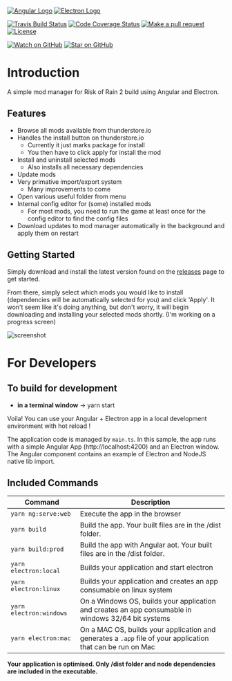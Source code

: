 [![Angular Logo](https://www.vectorlogo.zone/logos/angular/angular-icon.svg)](https://angular.io/) [![Electron Logo](https://www.vectorlogo.zone/logos/electronjs/electronjs-icon.svg)](https://electronjs.org/)

[![Travis Build Status][build-badge]][build]
[![Code Coverage Status][codecov-badge]][codecov]
[![Make a pull request][prs-badge]][prs]
[![License](http://img.shields.io/badge/Licence-MIT-brightgreen.svg)](LICENSE.md)

[![Watch on GitHub][github-watch-badge]][github-watch]
[![Star on GitHub][github-star-badge]][github-star]

# Introduction

A simple mod manager for Risk of Rain 2 build using Angular and Electron.

## Features

- Browse all mods available from thunderstore.io
- Handles the install button on thunderstore.io
    - Currently it just marks package for install
    - You then have to click apply for install the mod
- Install and uninstall selected mods
    - Also installs all necessary dependencies
- Update mods
- Very primative import/export system
    - Many improvements to come
- Open various useful folder from menu
- Internal config editor for (some) installed mods
    - For most mods, you need to run the game at least once for the config editor
    to find the config files
- Download updates to mod manager automatically in the background and apply them on restart

## Getting Started

Simply download and install the latest version found on the [releases](https://github.com/scottbot95/RoR2ModManager/releases) page to get started.

From there, simply select which mods you would like to install (dependencies will be automatically selected for you) and click 'Apply'.
It won't seem like it's doing anything, but don't worry, it will begin downloading and
installing your selected mods shortly. (I'm working on a progress screen)

![screenshot](https://i.imgur.com/CLMXyly.png)

[build-badge]: https://travis-ci.org/scottbot95/RoR2ModManager.svg?branch=master
[build]: https://travis-ci.org/scottbot95/RoR2ModManager
[license-badge]: https://img.shields.io/badge/license-Apache2-blue.svg?style=flat
[license]: https://github.com/scottbot95/RoR2ModManager/blob/master/LICENSE.md
[prs-badge]: https://img.shields.io/badge/PRs-welcome-brightgreen.svg?style=flat-square
[prs]: http://makeapullrequest.com
[github-watch-badge]: https://img.shields.io/github/watchers/scottbot95/RoR2ModManager.svg?style=social
[github-watch]: https://github.com/scottbot95/RoR2ModManager/watchers
[github-star-badge]: https://img.shields.io/github/stars/scottbot95/RoR2ModManager.svg?style=social
[github-star]: https://github.com/scottbot95/RoR2ModManager/stargazers
[codecov-badge]: https://codecov.io/gh/scottbot95/RoR2ModManager/branch/master/graph/badge.svg
[codecov]: https://codecov.io/gh/scottbot95/RoR2ModManager

# For Developers

## To build for development

- **in a terminal window** -> yarn start

Voila! You can use your Angular + Electron app in a local development environment with hot reload !

The application code is managed by `main.ts`. In this sample, the app runs with a simple Angular App (http://localhost:4200) and an Electron window.
The Angular component contains an example of Electron and NodeJS native lib import.

## Included Commands

| Command                 | Description                                                                                                 |
| ----------------------- | ----------------------------------------------------------------------------------------------------------- |
| `yarn ng:serve:web`     | Execute the app in the browser                                                                              |
| `yarn build`            | Build the app. Your built files are in the /dist folder.                                                    |
| `yarn build:prod`       | Build the app with Angular aot. Your built files are in the /dist folder.                                   |
| `yarn electron:local`   | Builds your application and start electron                                                                  |
| `yarn electron:linux`   | Builds your application and creates an app consumable on linux system                                       |
| `yarn electron:windows` | On a Windows OS, builds your application and creates an app consumable in windows 32/64 bit systems         |
| `yarn electron:mac`     | On a MAC OS, builds your application and generates a `.app` file of your application that can be run on Mac |

**Your application is optimised. Only /dist folder and node dependencies are included in the executable.**
